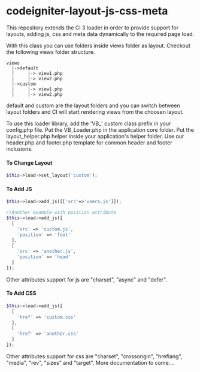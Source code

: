 # codeigniter-layout-js-css-meta
This repository extends the CI 3 loader in order to provide support for layouts, adding js, css and meta data dynamically to the required page load.

With this class you can use folders inside views folder as layout. Checkout the following views folder structure.

```
views
  |->default
  |     |-> view1.php
  |     |-> view2.php
  |->custom
  |     |-> view1.php
  |     |-> view2.php
```
default and custom are the layout folders and you can switch between layout folders and CI will start rendering views from the choosen layout.

To use this loader library, add the 'VB_' custom class prefix in your config.php file. Put the VB_Loader.php in the application core folder. Put the layout_helper.php helper inside your application's helper folder. Use our header.php and footer.php template for common header and footer inclusions.


#### To Change Layout
```php
$this->load->set_layout('custom');
```

#### To Add JS
```php
$this->load->add_js([['src'=>'users.js']]);

//Another example with position attribute
$this->load->add_js([
  [
    'src' => 'custom.js',
    'position' => 'foot'
  ],
  [
    'src' => 'another.js',
    'position' => 'head'
  ]
]);
```
Other attributes support for js are "charset", "async" and "defer".

#### To Add CSS
```php
$this->load->add_js([
  [
    'href' => 'custom.css'
  ],
  [
    'href' => 'another.css'
  ]
]);
```

Other attributes support for css are "charset", "crossorigin", "hreflang", "media", "rev", "sizes" and "target".
More documentation to come....

